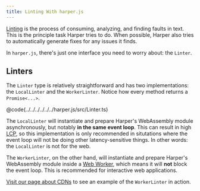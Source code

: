 ```yaml
---
title: Linting With harper.js
---
```


[Linting](<https://en.wikipedia.org/wiki/Lint_(software)>) is the process of consuming, analyzing, and finding faults in text.
This is the principle task Harper tries to do.
When possible, Harper also tries to automatically generate fixes for any issues it finds.

In `harper.js`, there's just one interface you need to worry about: the `Linter`.

## Linters

The `Linter` type is relatively straightforward and has two implementations: the `LocalLinter` and the `WorkerLinter`.
Notice how every method returns a `Promise<...>`.

@code(../../../../../../harper.js/src/Linter.ts)

The `LocalLinter` will instantiate and prepare Harper's WebAssembly module asynchronously, but notably **in the same event loop**.
This can result in high [LCP](https://developer.mozilla.org/en-US/docs/Glossary/Largest_contentful_paint), so this implementation is only recommended in situtations where the event loop will not be doing other latency-sensitive things.
In other words: the `LocalLinter` is not for the web.

The `WorkerLinter`, on the other hand, will instantiate and prepare Harper's WebAssembly module inside a [Web Worker](https://developer.mozilla.org/en-US/docs/Web/API/Web_Workers_API), which means it will **not** block the event loop.
This is recommended for interactive web applications.

[Visit our page about CDNs](./CDN) to see an example of the `WorkerLinter` in action.
